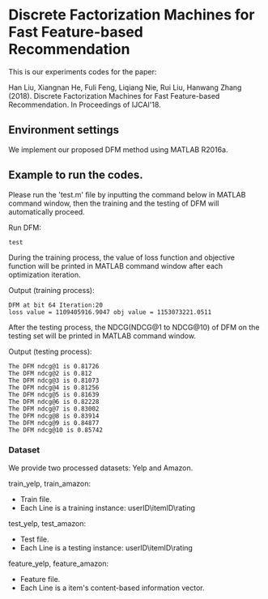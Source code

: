 # Discrete Factorization Machines for Fast Feature-based Recommendation

This is our experiments codes for the paper:

Han Liu, Xiangnan He, Fuli Feng, Liqiang Nie, Rui Liu, Hanwang Zhang (2018). Discrete Factorization Machines for Fast Feature-based Recommendation. In Proceedings of IJCAI'18.


## Environment settings
We implement our proposed DFM method using MATLAB R2016a.

## Example to run the codes.
Please run the 'test.m' file by inputting the command below in MATLAB command window, then the training and the testing of DFM will automatically proceed.

Run DFM:
```
test
```
During the training process, the value of loss function and objective function will be printed in MATLAB command window after each optimization iteration.

Output (training process):
```
DFM at bit 64 Iteration:20
loss value = 1109405916.9047 obj value = 1153073221.0511
```
After the testing process, the NDCG(NDCG@1 to NDCG@10) of DFM on the testing set will be printed in MATLAB command window.

Output (testing process):
```
The DFM ndcg@1 is 0.81726
The DFM ndcg@2 is 0.812
The DFM ndcg@3 is 0.81073
The DFM ndcg@4 is 0.81256
The DFM ndcg@5 is 0.81639
The DFM ndcg@6 is 0.82228
The DFM ndcg@7 is 0.83002
The DFM ndcg@8 is 0.83914
The DFM ndcg@9 is 0.84877
The DFM ndcg@10 is 0.85742
```

### Dataset
We provide two processed datasets: Yelp and Amazon.

train_yelp, train_amazon:
- Train file.
- Each Line is a training instance: userID\itemID\rating

test_yelp, test_amazon:
- Test file.
- Each Line is a testing instance: userID\itemID\rating

feature_yelp, feature_amazon:
- Feature file.
- Each Line is a item's content-based information vector. 
